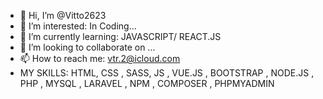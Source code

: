 - 👋 Hi, I’m @Vitto2623
- 👀 I’m interested: In Coding...
- 🌱 I’m currently learning: JAVASCRIPT/ REACT.JS
- 💞️ I’m looking to collaborate on ...
- 📫 How to reach me: vtr.2@icloud.com
-   MY SKILLS: HTML, CSS , SASS, JS , VUE.JS , BOOTSTRAP , NODE.JS , PHP , MYSQL , LARAVEL , NPM , COMPOSER , PHPMYADMIN

<!---
Vitto2623/Vitto2623 is a ✨ special ✨ repository because its `README.md` (this file) appears on your GitHub profile.
You can click the Preview link to take a look at your changes.
--->
